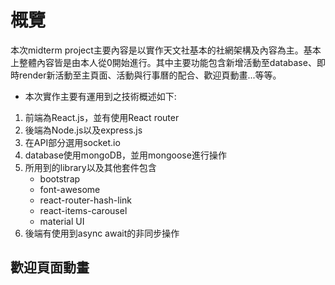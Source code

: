 # 概覽
本次midterm project主要內容是以實作天文社基本的社網架構及內容為主。基本上整體內容皆是由本人從0開始進行。其中主要功能包含新增活動至database、即時render新活動至主頁面、活動與行事曆的配合、歡迎頁動畫...等等。
* 本次實作主要有運用到之技術概述如下:
1. 前端為React.js，並有使用React router
2. 後端為Node.js以及express.js
3. 在API部分選用socket.io
4. database使用mongoDB，並用mongoose進行操作
5. 所用到的library以及其他套件包含
   * bootstrap
   * font-awesome
   * react-router-hash-link
   * react-items-carousel
   * material UI
6. 後端有使用到async await的非同步操作

## 歡迎頁面動畫